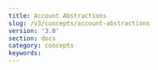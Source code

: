 ```yaml
---
title: Account Abstractions
slug: /v3/concepts/account-abstractions
version: '3.0'
section: docs
category: concepts
keywords:
---
```


